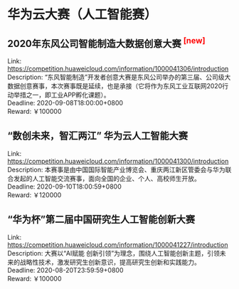 # 华为云大赛（人工智能赛）



## 2020年东风公司智能制造大数据创意大赛 <sup style="color:red">[new]<sup>  

Link: https://competition.huaweicloud.com/information/1000041306/introduction  
Description: “东风智能制造”开发者创意大赛是东风公司举办的第三届、公司级大数据创意赛事，本次赛事既是延续，也是承接（它将作为东风工业互联网2020行动举措之一，即工业APP孵化课题）。  
Deadline: 2020-09-08T18:00:00+0800  
Reward: ￥100000  


## “数创未来，智汇两江” 华为云人工智能大赛

Link: https://competition.huaweicloud.com/information/1000041300/introduction  
Description: 本赛事是由中国国际智能产业博览会、重庆两江新区管委会与华为联合发起的人工智能交流赛事，面向全国的企业、个人、高校师生开放。  
Deadline: 2020-09-10T18:00:59+0800  
Reward: ￥120000  


## “华为杯”第二届中国研究生人工智能创新大赛

Link: https://competition.huaweicloud.com/information/1000041227/introduction  
Description: 大赛以“AI赋能 创新引领”为理念，围绕人工智能创新主题，引领未来的战略性技术，激发研究生创新意识，提高研究生创新和实践能力。  
Deadline: 2020-08-20T23:59:59+0800  
Reward: ￥100000  

